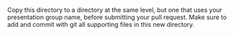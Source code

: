 Copy this directory to a directory at the same level, but one that
uses your presentation group name, before submitting your pull
request. Make sure to add and commit with git all supporting files in
this new directory.
